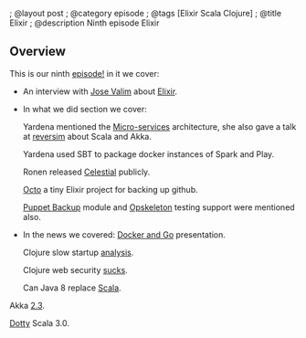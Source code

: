; @layout post
; @category  episode
; @tags  [Elixir Scala Clojure]
; @title Elixir
; @description Ninth episode Elixir

## Overview 

This is our ninth [episode!](http://s3-eu-west-1.amazonaws.com/lambda-pod/lambda-pod-9.mp3) in it we cover: 

 * An interview with [Jose Valim](http://blog.plataformatec.com.br/) about [Elixir](http://elixir-lang.org/).

 * In what we did section we cover:

    Yardena mentioned the [Micro-services](https://www.youtube.com/watch?v=2rKEveL55TY) architecture, she also gave a talk at [reversim](http://summit2014.reversim.com/proposal/wEEiZjNqLL3tGhR4B) about Scala and Akka.

    Yardena used SBT to package docker instances of Spark and Play.

    Ronen released [Celestial](http://celestial-ops.com/) publicly.
     
    [Octo](https://github.com/narkisr/octo) a tiny Elixir project for backing up github.

    [Puppet Backup](https://github.com/narkisr/puppet-backup) module and [Opskeleton](https://github.com/opskeleton/opskeleton) testing support were mentioned also.

 * In the news we covered:
   [Docker and Go](http://www.slideshare.net/jpetazzo/docker-and-go-why-did-we-decide-to-write-docker-in-go#btnNext) presentation.

   Clojure slow startup [analysis](http://nicholaskariniemi.github.io/2014/02/25/clojure-bootstrapping.html). 

   Clojure web security [sucks](https://www.youtube.com/watch?v=CBL59w7fXw4).

   Can Java 8 replace [Scala](http://ahmedsoliman.com/2014/03/26/will-java-8-kill-scala/?utm_content=buffer969c6&utm_medium=social&utm_source=twitter.com&utm_campaign=buffer).

  Akka [2.3](http://akka.io/news/).

  [Dotty](https://github.com/lampepfl/dotty) Scala 3.0.

